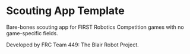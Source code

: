 # Scouting App Template
Bare-bones scouting app for FIRST Robotics Competition games with no game-specific fields.

Developed by FRC Team 449: The Blair Robot Project.
